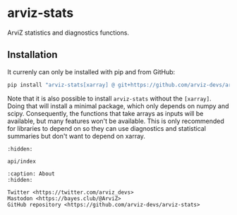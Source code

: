 # arviz-stats
ArviZ statistics and diagnostics functions.

## Installation

It currenly can only be installed with pip and from GitHub:

```bash
pip install "arviz-stats[xarray] @ git+https://github.com/arviz-devs/arviz-stats"
```

Note that it is also possible to install `arviz-stats` without the `[xarray]`.
Doing that will install a minimal package, which only depends on numpy and scipy.
Consequently, the functions that take arrays as inputs will be available,
but many features won't be available. This is only recommended for libraries
to depend on so they can use diagnostics and statistical summaries but don't want
to depend on xarray.

```{toctree}
:hidden:

api/index
```

```{toctree}
:caption: About
:hidden:

Twitter <https://twitter.com/arviz_devs>
Mastodon <https://bayes.club/@ArviZ>
GitHub repository <https://github.com/arviz-devs/arviz-stats>
```
